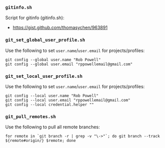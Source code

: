 ### `gitinfo.sh`

Script for gitinfo (gitinfo.sh):

* https://gist.github.com/thomasychen/963891

### `git_set_global_user_profile.sh`

Use the following to set `user.name`/`user.email` for projects/profiles:

    git config --global user.name "Rob Powell"
    git config --global user.email "rppowellemail@gmail.com"

### `git_set_local_user_profile.sh`

Use the following to set `user.name`/`user.email` for projects/profiles:

    git config --local user.name "Rob Powell"
    git config --local user.email "rppowellemail@gmail.com"
    git config --local credential.helper ""

### `git_pull_remotes.sh`

Use the following to pull all remote branches:

    for remote in `git branch -r | grep -v "\->"`; do git branch --track ${remote#origin/} $remote; done
